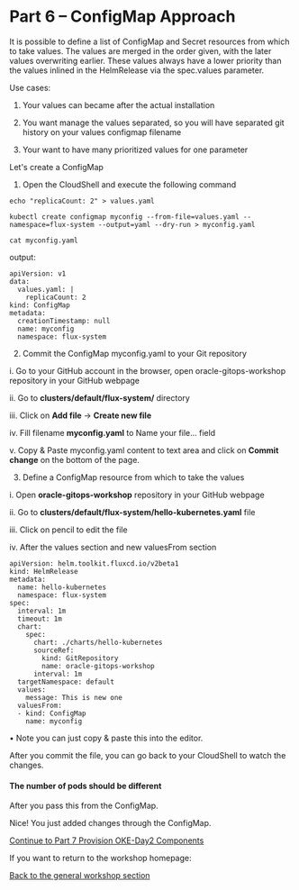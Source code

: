 # Part 6 – ConfigMap Approach #


It is possible to define a list of ConfigMap and Secret resources from which to take values. 
The values are merged in the order given, with the later values overwriting earlier. 
These values always have a lower priority than the values inlined in the HelmRelease via the spec.values parameter.

Use cases:

1.	Your values can became after the actual installation

2.	You want manage the values separated, so you will have separated git history on your values configmap filename

3.	Your want to have many prioritized values for one parameter

Let's create a ConfigMap

1.	Open the CloudShell and execute the following command
```
echo "replicaCount: 2" > values.yaml
```
```
kubectl create configmap myconfig --from-file=values.yaml --namespace=flux-system --output=yaml --dry-run > myconfig.yaml
```
```
cat myconfig.yaml
```

output:
```
apiVersion: v1
data:
  values.yaml: |
    replicaCount: 2
kind: ConfigMap
metadata:
  creationTimestamp: null
  name: myconfig
  namespace: flux-system
```

2.	Commit the ConfigMap myconfig.yaml to your Git repository

i.	Go to your GitHub account in the browser, open oracle-gitops-workshop repository in your GitHub webpage

ii.	Go to **clusters/default/flux-system/** directory

iii.	Сlick on **Add file** -> **Create new file**

iv.	Fill filename **myconfig.yaml** to Name your file... field

v.	Copy & Paste myconfig.yaml content to text area and click on **Commit change** on the bottom of the page.


3.	Define a ConfigMap resource from which to take the values

i.	Open **oracle-gitops-workshop** repository in your GitHub webpage

ii.	Go to **clusters/default/flux-system/hello-kubernetes.yaml** file

iii.	Сlick on pencil to edit the file

iv.	After the values section and new valuesFrom section

```
apiVersion: helm.toolkit.fluxcd.io/v2beta1
kind: HelmRelease
metadata:
  name: hello-kubernetes
  namespace: flux-system
spec:
  interval: 1m
  timeout: 1m
  chart:
    spec:
      chart: ./charts/hello-kubernetes
      sourceRef:
        kind: GitRepository
        name: oracle-gitops-workshop
      interval: 1m
  targetNamespace: default
  values:
    message: This is new one
  valuesFrom:
  - kind: ConfigMap
    name: myconfig
```

•	Note you can just copy & paste this into the editor. 

After you commit the file, you can go back to your CloudShell to watch the changes. 

#### The number of pods should be different #### 

After you pass this from the ConfigMap. 

Nice! You just added changes through the ConfigMap. 


[Continue to Part 7 Provision OKE-Day2 Components](part7.md) 

If you want to return to the workshop homepage:

[Back to the general workshop section](README.md)
